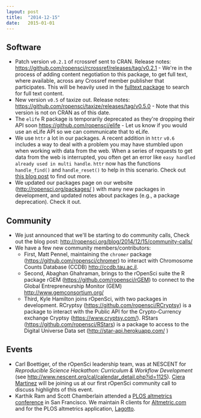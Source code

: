 ```yaml
---
layout: post
title:  "2014-12-15"
date:   2015-01-01
---
```


## Software

* Patch version `v0.2.1` of rcrossref sent to CRAN. Release notes: https://github.com/ropensci/rcrossref/releases/tag/v0.2.1 - We're in the process of adding content negotiation to this package, to get full text, where available, across any Crossref member publisher that participates. This will be heavily used in the [fulltext package](https://github.com/ropensci/fulltext) to search for full text content. 
* New version `v0.5` of taxize out. Release notes:  https://github.com/ropensci/taxize/releases/tag/v0.5.0  - Note that this version is not on CRAN as of this date.
* The `elife` R package is temporarily deprecated as they're dropping their API soon https://github.com/ropensci/elife - Let us know if you would use an eLife API so we can communicate that to eLife. 
* We use `httr` a lot in our packages. A recent addition in `httr` `v0.6` includes a way to deal with a problem you may have stumbled upon when working with data from the web. When a series of requests to get data from the web is interrupted, you often get an error like `easy handled already used in multi handle`. `httr` now has the functions `handle_find()` and `handle_reset()` to help in this scenario. Check out [this blog post](http://recology.info/2014/12/multi-handle/) to find out more.
* We updated our packages page on our website (http://ropensci.org/packages/ ) with many new packages in development, and updated notes about packages (e.g., a package deprecation). Check it out.

## Community

* We just announced that we'll be starting to do community calls, Check out the blog post: http://ropensci.org/blog/2014/12/15/community-calls/
* We have a few new community members/contributors: 
    * First, Matt Pennel, maintaining the `chromer` package (https://github.com/ropensci/chromer) to interact with Chromosome Counts Database (CCDB) http://ccdb.tau.ac.il.
    * Second, Abaghan Ghahraman, brings to the rOpenSci suite the R package rGEM (https://github.com/ropensci/rGEM) to connect to the Global Entrepreneurship Monitor (GEM) http://www.gemconsortium.org/
    * Third, Kyle Hamilton joins rOpenSci, with two packages in development. RCryptsy (https://github.com/ropensci/RCryptsy) is a package to interact with the Public API for the Crypto-Currency exchange Cryptsy (https://www.cryptsy.com/). RStars (https://github.com/ropensci/RStars) is a package to access to the Digital Universe Data set (http://star-api.herokuapp.com/ )

## Events

* Carl Boettiger, of the rOpenSci leadership team, was at NESCENT for _Reproducible Science Hackathon: Curriculum & Workflow Development_ (see http://www.nescent.org/cal/calendar_detail.php?id=1125). [Ciera Martinez](http://cierareports.org/) will be joining us at our first rOpenSci community call to discuss highlights of this event. 
* Karthik Ram and Scott Chamberlain attended a [PLOS altmetrics conference](http://articlemetrics.github.io/workshop_2014/) in San Francisco. We maintain R clients for [Altmetric.com ](https://github.com/ropensci/raltmetric) and for the PLOS altmetrics application, [Lagotto](https://github.com/ropensci/alm). 
